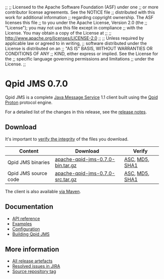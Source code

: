 ;;
;; Licensed to the Apache Software Foundation (ASF) under one
;; or more contributor license agreements.  See the NOTICE file
;; distributed with this work for additional information
;; regarding copyright ownership.  The ASF licenses this file
;; to you under the Apache License, Version 2.0 (the
;; "License"); you may not use this file except in compliance
;; with the License.  You may obtain a copy of the License at
;; 
;;   http://www.apache.org/licenses/LICENSE-2.0
;; 
;; Unless required by applicable law or agreed to in writing,
;; software distributed under the License is distributed on an
;; "AS IS" BASIS, WITHOUT WARRANTIES OR CONDITIONS OF ANY
;; KIND, either express or implied.  See the License for the
;; specific language governing permissions and limitations
;; under the License.
;;

# Qpid JMS 0.7.0

Qpid JMS is a complete [Java Message Service][jms] 1.1 client built
using the [Qpid Proton]({{site_url}}/proton/index.html) protocol engine.

For a detailed list of the changes in this release, see the [release
notes](release-notes.html).

[jms]: http://en.wikipedia.org/wiki/Java_Message_Service

## Download

It's important to [verify the
integrity]({{site_url}}/download.html#verify-what-you-download) of the
files you download.

| Content | Download | Verify |
|---------|----------|--------|
| Qpid JMS binaries | [apache-qpid-jms-0.7.0-bin.tar.gz](http://archive.apache.org/dist/qpid/jms/0.7.0/apache-qpid-jms-0.7.0-bin.tar.gz) | [ASC](https://archive.apache.org/dist/qpid/jms/0.7.0/apache-qpid-jms-0.7.0-bin.tar.gz.asc), [MD5](https://archive.apache.org/dist/qpid/jms/0.7.0/apache-qpid-jms-0.7.0-bin.tar.gz.md5), [SHA1](https://archive.apache.org/dist/qpid/jms/0.7.0/apache-qpid-jms-0.7.0-bin.tar.gz.sha1) |
| Qpid JMS source code | [apache-qpid-jms-0.7.0-src.tar.gz](http://archive.apache.org/dist/qpid/jms/0.7.0/apache-qpid-jms-0.7.0-src.tar.gz) | [ASC](https://archive.apache.org/dist/qpid/jms/0.7.0/apache-qpid-jms-0.7.0-src.tar.gz.asc), [MD5](https://archive.apache.org/dist/qpid/jms/0.7.0/apache-qpid-jms-0.7.0-src.tar.gz.md5), [SHA1](https://archive.apache.org/dist/qpid/jms/0.7.0/apache-qpid-jms-0.7.0-src.tar.gz.sha1) |

The client is also available [via Maven]({{site_url}}/maven.html).

## Documentation


<div class="two-column" markdown="1">

 - [API reference](http://docs.oracle.com/javaee/1.4/api/javax/jms/package-summary.html)
 - [Examples](https://github.com/apache/qpid-jms/tree/0.7.0/qpid-jms-examples)
 - [Configuration](docs/index.html)
 - [Building Qpid JMS](building.html)

</div>


## More information

 - [All release artefacts](http://archive.apache.org/dist/qpid/jms/0.7.0)
 - [Resolved issues in JIRA](https://issues.apache.org/jira/issues/?jql=project+%3D+QPIDJMS+AND+fixVersion+%3D+%270.7.0%27+AND+resolution+%3D+%27fixed%27+ORDER+BY+priority+DESC)
 - [Source repository tag](https://git-wip-us.apache.org/repos/asf/qpid-jms.git/tree/refs/tags/0.7.0)

<script type="text/javascript">
  _deferredFunctions.push(function() {
      if ("0.7.0" === "{{current_jms_release}}") {
          _modifyCurrentReleaseLinks();
      }
  });
</script>